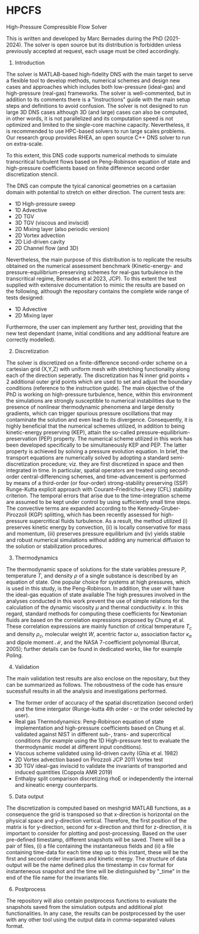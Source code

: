 # HPCFS
High-Pressure Compressible Flow Solver

This is written and developed by Marc Bernades during the PhD (2021-2024). The solver is open source but its distribution is forbidden unless previously accepted at request, each usage must be cited accordingly.

1. Introduction
   
The solver is MATLAB-based high-fidelity DNS with the main target to serve a flexible tool to develop methods, numerical schemes and design new cases and approaches which includes both low-pressure (ideal-gas) and high-pressure (real-gas) frameworks. The solver is well-commented, but in addition to its comments there is a "Instructions" guide with the main setup steps and definitions to avoid confusion.
The solver is not designed to run large 3D DNS cases although 3D (and large) cases can also be computed, in other words, it is not parallelized and its computation speed is not optimized and limited to the single-core machine capacity. Nevertheless, it is recommended to use HPC-based solvers to run large scales problems. Our research group provides RHEA, an open source C++ DNS solver to run on extra-scale.

To this extent, this DNS code supports numerical methods to simulate transcritical turbulent flows based on Peng-Robinson equation of state and high-pressure coefficients based on finite difference second order discretization stencil.

The DNS can compute the tyical canonical geometries on a cartasian domain with potential to stretch on either direction. The current tests are:
- 1D High-pressure sweep
- 1D Advective
- 2D TGV
- 3D TGV (viscous and inviscid)
- 2D Mixing layer (also periodic version)
- 2D Vortex advection
- 2D Lid-driven cavity
- 2D Channel flow (and 3D)

Nevertheless, the main purpose of this distribution is to replicate the results obtained on the numerical assessment benchmark (Kinetic-energy- and pressure-equilibrium-preserving schemes for real-gas turbulence in the transcritical regime, Bernades et al 2023, JCP). To this extent the test supplied with extensive documentation to mimic the results are based on the following, although the repositary contains the complete wide range of tests designed:
- 1D Advective
- 2D Mixing layer

Furthermore, the user can implement any further test, providing that the new test dependant (name, initial conditions and any additional feature are correctly modelled).

2. Discretization
   
The solver is discretized on a finite-difference second-order scheme on a cartesian grid (X,Y,Z) with uniform mesh with stretching functionality along each of the direction seperatly.
The discretization has N inner grid points + 2 additional outer grid points which are used to set and adjust the boundary conditions (reference to the instruction guide).
The main objective of the PhD is working on high-pressure turbulence, hence, within this environment the simulations are strongly susceptible to numerical instabilities due to the presence of nonlinear thermodynamic phenomena and large density gradients, which can trigger spurious pressure oscillations that may contaminate the solution and even lead to its divergence.
Consequently, it is highly beneficial that the numerical schemes utilized, in addition to being kinetic-energy preserving (KEP), attain the so-called pressure-equilibrium-preservation (PEP) property. The numerical scheme utilized in this work has been developed specifically to be simultaneously KEP and PEP. The latter property is achieved by solving a pressure evolution equation.
In brief, the transport equations are numerically solved by adopting a standard semi-discretization procedure; viz. they are first discretized in space and then integrated in time.
In particular, spatial operators are treated using second-order central-differencing schemes, and time-advancement is performed by means of a third-order (or four-order) strong-stability preserving (SSP) Runge-Kutta explicit approach with Courant–Friedrichs–Lewy (CFL) stability criterion.
The temporal errors that arise due to the time-integration scheme are assumed to be kept under control by using sufficiently small time steps.
The convective terms are expanded according to the Kennedy-Gruber-Pirozzoli (KGP) splitting, which has been recently assessed for high-pressure supercritical fluids turbulence.
As a result, the method utilized (i) preserves kinetic energy by convection, (ii) is locally conservative for mass and momentum, (iii) preserves pressure equilibrium and (iv) yields stable and robust numerical simulations without adding any numerical diffusion to the solution or stabilization procedures.

3. Thermodynamics
   
The thermodynamic space of solutions for the state variables pressure $P$, temperature $T$, and density $\rho$ of a single substance is described by an equation of state.
One popular choice for systems at high pressures, which is used in this study, is the Peng-Robinson. In addition, the user will have the ideal-gas equation of state available
The high pressures involved in the analyses conducted in this work prevent the use of simple relations for the calculation of the dynamic viscosity $\mu$ and thermal conductivity $\kappa$.
In this regard, standard methods for computing these coefficients for Newtonian fluids are based on the correlation expressions proposed by Chung et al.
These correlation expressions are mainly function of critical temperature $T_c$ and density $\rho_c$, molecular weight $W$, acentric factor $\omega$, association factor $\kappa_a$ and dipole moment $\mathcal{M}$, and the NASA 7-coefficient polynomial (Burcat, 2005); further details can be found in dedicated works, like for example Poling.

4. Validation

The main validation test results are also enclose on the repositary, but they can be summarized as follows. The roboustness of the code has ensure sucessfull results in all the analysis and investigations performed.

- The former order of accuracy of the spatial discretization (second order) and the time intergator (Runge-kutta 4th order - or the order selected by user).
- Real gas Thermodynamics: Peng-Robinson equation of state implementation and high-pressure coefficients based on Chung et al. validated against NIST in different sub-, trans- and supercritical conditions (for example using the 1D High-pressure test to evaluate the thermodynamic model at different input conditions).
- Viscous scheme validated using lid-driven cavity (Ghia et al. 1982)
- 2D Vortex advection based on Pirozzoli JCP 2011 Vortex test
- 3D TGV ideal-gas inviscid to validate the invariants of transported and induced quantities (Coppola AMR 2019)
- Enthalpy split comparison discretizing rhoE or independently the internal and kineatic energy counterparts.

5. Data output

The discretization is computed based on meshgrid MATLAB functions, as a consequence the grid is transposed so that x-direction is horizontal on the physical space and y-direction vertical. Therefore, the first position of the matrix is for y-direction, second for x-direction and third for z-direction, it is important to consider for plotting and post-processing.
Based on the user pre-defined timestamp, different snapshots will be saved. There will be a pair of files, (i) a file containing the instantaneous fields and (ii) a file containing time-data for each time step up to this instant, these will be the first and second order invariants and kinetic energy.
The structure of data output will be the name defined plus the timestamp in csv format for instanteneous snapshot and the time will be distinguished by "_time" in the end of the file name for the invariants file.

6. Postprocess

The repository will also contain postprocess functions to evaluate the snapshots saved from the simulation outputs and additional plot functionalities.
In any case, the results can be postprocessed by the user with any other tool using the output data in comma-separated values format.
